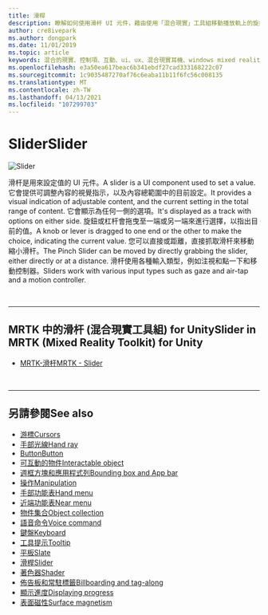 ```yaml
---
title: 滑桿
description: 瞭解如何使用滑杆 UI 元件，藉由使用「混合現實」工具組移動播放軌上的旋鈕或杠杆來設定值。
author: cre8ivepark
ms.author: dongpark
ms.date: 11/01/2019
ms.topic: article
keywords: 混合的現實、控制項、互動、ui、ux、混合現實耳機、windows mixed reality 耳機、虛擬實境耳機、HoloLens、滑杆、MRTK、混合現實工具組
ms.openlocfilehash: e3a50ea617beac6b341ebdf27cad333168222c07
ms.sourcegitcommit: 1c9035487270af76c6eaba11b11f6fc56c008135
ms.translationtype: MT
ms.contentlocale: zh-TW
ms.lasthandoff: 04/13/2021
ms.locfileid: "107299703"
---
```

# <a name="slider"></a><span data-ttu-id="ce9ac-104">Slider</span><span class="sxs-lookup"><span data-stu-id="ce9ac-104">Slider</span></span>

![Slider](images/UX_Hero_Slider.jpg)

<span data-ttu-id="ce9ac-106">滑杆是用來設定值的 UI 元件。</span><span class="sxs-lookup"><span data-stu-id="ce9ac-106">A slider is a UI component used to set a value.</span></span> <span data-ttu-id="ce9ac-107">它會提供可調整內容的視覺指示，以及內容總範圍中的目前設定。</span><span class="sxs-lookup"><span data-stu-id="ce9ac-107">It provides a visual indication of adjustable content, and the current setting in the total range of content.</span></span> <span data-ttu-id="ce9ac-108">它會顯示為任何一側的選項。</span><span class="sxs-lookup"><span data-stu-id="ce9ac-108">It's displayed as a track with options on either side.</span></span> <span data-ttu-id="ce9ac-109">旋鈕或杠杆會拖曳至一端或另一端來進行選擇，以指出目前的值。</span><span class="sxs-lookup"><span data-stu-id="ce9ac-109">A knob or lever is dragged to one end or the other to make the choice, indicating the current value.</span></span> <span data-ttu-id="ce9ac-110">您可以直接或距離，直接抓取滑杆來移動縮小滑杆。</span><span class="sxs-lookup"><span data-stu-id="ce9ac-110">The Pinch Slider can be moved by directly grabbing the slider, either directly or at a distance.</span></span> <span data-ttu-id="ce9ac-111">滑杆使用各種輸入類型，例如注視和點一下和移動控制器。</span><span class="sxs-lookup"><span data-stu-id="ce9ac-111">Sliders work with various input types such as gaze and air-tap and a motion controller.</span></span>

<br>

---

## <a name="slider-in-mrtk-mixed-reality-toolkit-for-unity"></a><span data-ttu-id="ce9ac-112">MRTK 中的滑杆 (混合現實工具組) for Unity</span><span class="sxs-lookup"><span data-stu-id="ce9ac-112">Slider in MRTK (Mixed Reality Toolkit) for Unity</span></span>

* [<span data-ttu-id="ce9ac-113">MRTK-滑杆</span><span class="sxs-lookup"><span data-stu-id="ce9ac-113">MRTK - Slider</span></span>](https://docs.microsoft.com/windows/mixed-reality/mrtk-unity/features/ux-building-blocks/sliders)

<br>

---

## <a name="see-also"></a><span data-ttu-id="ce9ac-114">另請參閱</span><span class="sxs-lookup"><span data-stu-id="ce9ac-114">See also</span></span>

* [<span data-ttu-id="ce9ac-115">游標</span><span class="sxs-lookup"><span data-stu-id="ce9ac-115">Cursors</span></span>](cursors.md)
* [<span data-ttu-id="ce9ac-116">手部光線</span><span class="sxs-lookup"><span data-stu-id="ce9ac-116">Hand ray</span></span>](point-and-commit.md)
* [<span data-ttu-id="ce9ac-117">Button</span><span class="sxs-lookup"><span data-stu-id="ce9ac-117">Button</span></span>](button.md)
* [<span data-ttu-id="ce9ac-118">可互動的物件</span><span class="sxs-lookup"><span data-stu-id="ce9ac-118">Interactable object</span></span>](interactable-object.md)
* [<span data-ttu-id="ce9ac-119">週框方塊和應用程式列</span><span class="sxs-lookup"><span data-stu-id="ce9ac-119">Bounding box and App bar</span></span>](app-bar-and-bounding-box.md)
* [<span data-ttu-id="ce9ac-120">操作</span><span class="sxs-lookup"><span data-stu-id="ce9ac-120">Manipulation</span></span>](direct-manipulation.md)
* [<span data-ttu-id="ce9ac-121">手部功能表</span><span class="sxs-lookup"><span data-stu-id="ce9ac-121">Hand menu</span></span>](hand-menu.md)
* [<span data-ttu-id="ce9ac-122">近端功能表</span><span class="sxs-lookup"><span data-stu-id="ce9ac-122">Near menu</span></span>](near-menu.md)
* [<span data-ttu-id="ce9ac-123">物件集合</span><span class="sxs-lookup"><span data-stu-id="ce9ac-123">Object collection</span></span>](object-collection.md)
* [<span data-ttu-id="ce9ac-124">語音命令</span><span class="sxs-lookup"><span data-stu-id="ce9ac-124">Voice command</span></span>](voice-input.md)
* [<span data-ttu-id="ce9ac-125">鍵盤</span><span class="sxs-lookup"><span data-stu-id="ce9ac-125">Keyboard</span></span>](keyboard.md)
* [<span data-ttu-id="ce9ac-126">工具提示</span><span class="sxs-lookup"><span data-stu-id="ce9ac-126">Tooltip</span></span>](tooltip.md)
* [<span data-ttu-id="ce9ac-127">平板</span><span class="sxs-lookup"><span data-stu-id="ce9ac-127">Slate</span></span>](slate.md)
* [<span data-ttu-id="ce9ac-128">滑桿</span><span class="sxs-lookup"><span data-stu-id="ce9ac-128">Slider</span></span>](slider.md)
* [<span data-ttu-id="ce9ac-129">著色器</span><span class="sxs-lookup"><span data-stu-id="ce9ac-129">Shader</span></span>](shader.md)
* [<span data-ttu-id="ce9ac-130">佈告板和常駐標籤</span><span class="sxs-lookup"><span data-stu-id="ce9ac-130">Billboarding and tag-along</span></span>](billboarding-and-tag-along.md)
* [<span data-ttu-id="ce9ac-131">顯示進度</span><span class="sxs-lookup"><span data-stu-id="ce9ac-131">Displaying progress</span></span>](progress.md)
* [<span data-ttu-id="ce9ac-132">表面磁性</span><span class="sxs-lookup"><span data-stu-id="ce9ac-132">Surface magnetism</span></span>](surface-magnetism.md)

